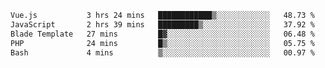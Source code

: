<!--START_SECTION:waka-->

```txt
Vue.js           3 hrs 24 mins   ████████████▒░░░░░░░░░░░░   48.73 %
JavaScript       2 hrs 39 mins   █████████▒░░░░░░░░░░░░░░░   37.92 %
Blade Template   27 mins         █▓░░░░░░░░░░░░░░░░░░░░░░░   06.48 %
PHP              24 mins         █▒░░░░░░░░░░░░░░░░░░░░░░░   05.75 %
Bash             4 mins          ▒░░░░░░░░░░░░░░░░░░░░░░░░   00.97 %
```

<!--END_SECTION:waka-->
